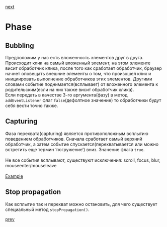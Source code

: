 <a href="04.md">next</a>

<h1>Phase</h1>

<h2>Bubbling</h2>

<div>
Предположим у нас есть вложенность элементов друг в друга.
Происходит клик на самый вложенный элемент, на этом элементе висит обработчик клика, после того как сработает обработчик,
браузер начнет оповещать внешние элементы о том, что произошел клик и инициировать выполнение обработчиков этих элементов.
Другими словами событие поднимается(всплывает) от вложенного элемента к родительским(если на них также висит обработчик клика).
</div>

<div>
Если передать в качестве 3-го аргумента(фазу) в метод <code>addEventListener</code> флаг <code>false</code>(дефолтное значение)
то обработчики будут себя вести точно также.
</div>

<h2>Capturing</h2>

<div>
Фаза перехвата(capturing) является противоположным всплытию поведением обработчиков.
Сначала сработает самый верхний обработчик, а затем событие спускается(перехватывается или можно встретить еще термин ‘погружение’) вниз.
Значение флага <code>true</code>.
</div>

<br/>

<div>
Не все события всплывают, существуют исключения: scroll, focus, blur, mouseenter/mouseleave
</div>

<br/>

<div>
<a href="https://codepen.io/paawel/pen/RywpGx?editors=1010">Example</a>
</div>

<h2>Stop propagation</h2>

<div>
Как всплытие так и перехват можно остановить, для чего существует специальный метод <code>stopPropagation()</code>.
</div>

<a href="02.md">prev</a>
